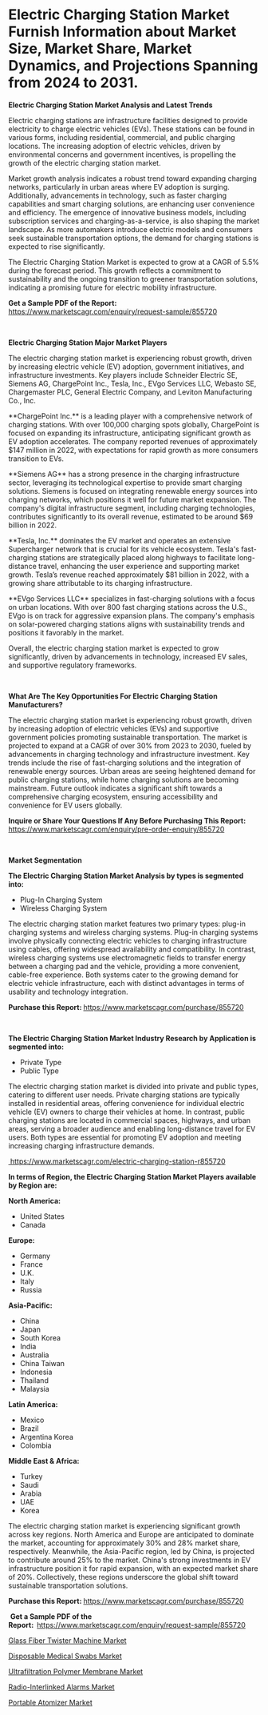 <p><h1>Electric Charging Station Market Furnish Information about Market Size, Market Share, Market Dynamics, and Projections Spanning from 2024 to 2031.</h1></p><p><strong>Electric Charging Station Market Analysis and Latest Trends</strong></p>
<p><p>Electric charging stations are infrastructure facilities designed to provide electricity to charge electric vehicles (EVs). These stations can be found in various forms, including residential, commercial, and public charging locations. The increasing adoption of electric vehicles, driven by environmental concerns and government incentives, is propelling the growth of the electric charging station market.</p><p>Market growth analysis indicates a robust trend toward expanding charging networks, particularly in urban areas where EV adoption is surging. Additionally, advancements in technology, such as faster charging capabilities and smart charging solutions, are enhancing user convenience and efficiency. The emergence of innovative business models, including subscription services and charging-as-a-service, is also shaping the market landscape. As more automakers introduce electric models and consumers seek sustainable transportation options, the demand for charging stations is expected to rise significantly.</p><p>The Electric Charging Station Market is expected to grow at a CAGR of 5.5% during the forecast period. This growth reflects a commitment to sustainability and the ongoing transition to greener transportation solutions, indicating a promising future for electric mobility infrastructure.</p></p>
<p><strong>Get a Sample PDF of the Report:&nbsp;</strong> <a href="https://www.marketscagr.com/enquiry/request-sample/855720?utm_campaign=1814&utm_medium=2&utm_source=Github&utm_content=ia&utm_term=01112024&utm_id=electric-charging-station">https://www.marketscagr.com/enquiry/request-sample/855720</a></p>
<p>&nbsp;</p>
<p><strong>Electric Charging Station Major Market Players</strong></p>
<p><p>The electric charging station market is experiencing robust growth, driven by increasing electric vehicle (EV) adoption, government initiatives, and infrastructure investments. Key players include Schneider Electric SE, Siemens AG, ChargePoint Inc., Tesla, Inc., EVgo Services LLC, Webasto SE, Chargemaster PLC, General Electric Company, and Leviton Manufacturing Co., Inc.</p><p>**ChargePoint Inc.** is a leading player with a comprehensive network of charging stations. With over 100,000 charging spots globally, ChargePoint is focused on expanding its infrastructure, anticipating significant growth as EV adoption accelerates. The company reported revenues of approximately $147 million in 2022, with expectations for rapid growth as more consumers transition to EVs.</p><p>**Siemens AG** has a strong presence in the charging infrastructure sector, leveraging its technological expertise to provide smart charging solutions. Siemens is focused on integrating renewable energy sources into charging networks, which positions it well for future market expansion. The company's digital infrastructure segment, including charging technologies, contributes significantly to its overall revenue, estimated to be around $69 billion in 2022.</p><p>**Tesla, Inc.** dominates the EV market and operates an extensive Supercharger network that is crucial for its vehicle ecosystem. Tesla's fast-charging stations are strategically placed along highways to facilitate long-distance travel, enhancing the user experience and supporting market growth. Tesla’s revenue reached approximately $81 billion in 2022, with a growing share attributable to its charging infrastructure.</p><p>**EVgo Services LLC** specializes in fast-charging solutions with a focus on urban locations. With over 800 fast charging stations across the U.S., EVgo is on track for aggressive expansion plans. The company's emphasis on solar-powered charging stations aligns with sustainability trends and positions it favorably in the market.</p><p>Overall, the electric charging station market is expected to grow significantly, driven by advancements in technology, increased EV sales, and supportive regulatory frameworks.</p></p>
<p>&nbsp;</p>
<p><strong>What Are The Key Opportunities For Electric Charging Station Manufacturers?</strong></p>
<p><p>The electric charging station market is experiencing robust growth, driven by increasing adoption of electric vehicles (EVs) and supportive government policies promoting sustainable transportation. The market is projected to expand at a CAGR of over 30% from 2023 to 2030, fueled by advancements in charging technology and infrastructure investment. Key trends include the rise of fast-charging solutions and the integration of renewable energy sources. Urban areas are seeing heightened demand for public charging stations, while home charging solutions are becoming mainstream. Future outlook indicates a significant shift towards a comprehensive charging ecosystem, ensuring accessibility and convenience for EV users globally.</p></p>
<p><strong>Inquire or Share Your Questions If Any Before Purchasing This Report:</strong> <a href="https://www.marketscagr.com/enquiry/pre-order-enquiry/855720?utm_campaign=1814&utm_medium=2&utm_source=Github&utm_content=ia&utm_term=01112024&utm_id=electric-charging-station">https://www.marketscagr.com/enquiry/pre-order-enquiry/855720</a></p>
<p>&nbsp;</p>
<p><strong>Market Segmentation</strong></p>
<p><strong>The Electric Charging Station Market Analysis by types is segmented into:</strong></p>
<p><ul><li>Plug-In Charging System</li><li>Wireless Charging System</li></ul></p>
<p><p>The electric charging station market features two primary types: plug-in charging systems and wireless charging systems. Plug-in charging systems involve physically connecting electric vehicles to charging infrastructure using cables, offering widespread availability and compatibility. In contrast, wireless charging systems use electromagnetic fields to transfer energy between a charging pad and the vehicle, providing a more convenient, cable-free experience. Both systems cater to the growing demand for electric vehicle infrastructure, each with distinct advantages in terms of usability and technology integration.</p></p>
<p><strong>Purchase this Report:&nbsp;</strong><a href="https://www.marketscagr.com/purchase/855720?utm_campaign=1814&utm_medium=2&utm_source=Github&utm_content=ia&utm_term=01112024&utm_id=electric-charging-station">https://www.marketscagr.com/purchase/855720</a></p>
<p>&nbsp;</p>
<p><strong>The Electric Charging Station Market Industry Research by Application is segmented into:</strong></p>
<p><ul><li>Private Type</li><li>Public Type</li></ul></p>
<p><p>The electric charging station market is divided into private and public types, catering to different user needs. Private charging stations are typically installed in residential areas, offering convenience for individual electric vehicle (EV) owners to charge their vehicles at home. In contrast, public charging stations are located in commercial spaces, highways, and urban areas, serving a broader audience and enabling long-distance travel for EV users. Both types are essential for promoting EV adoption and meeting increasing charging infrastructure demands.</p></p>
<p><a href="https://www.marketscagr.com/electric-charging-station-r855720?utm_campaign=1814&utm_medium=2&utm_source=Github&utm_content=ia&utm_term=01112024&utm_id=electric-charging-station">&nbsp;https://www.marketscagr.com/electric-charging-station-r855720</a></p>
<p><strong>In terms of Region, the Electric Charging Station Market Players available by Region are:</strong></p>
<p>
    <p> <strong> North America: </strong>
        <ul>
            <li>United States</li>
            <li>Canada</li>
        </ul>
        </p> 
    <p> <strong> Europe: </strong>
        <ul>
            <li>Germany</li>
            <li>France</li>
            <li>U.K.</li>
            <li>Italy</li>
            <li>Russia</li>
        </ul>
        </p> 
    <p> <strong> Asia-Pacific: </strong>
        <ul>
            <li>China</li>
            <li>Japan</li>
            <li>South Korea</li>
            <li>India</li>
            <li>Australia</li>
            <li>China Taiwan</li>
            <li>Indonesia</li>
            <li>Thailand</li>
            <li>Malaysia</li>
        </ul>
        </p> 
    <p> <strong> Latin America: </strong>
        <ul>
            <li>Mexico</li>
            <li>Brazil</li>
            <li>Argentina Korea</li>
            <li>Colombia</li>
        </ul>
        </p> 
    <p> <strong> Middle East & Africa: </strong>
        <ul>
            <li>Turkey</li>
            <li>Saudi</li>
            <li>Arabia</li>
            <li>UAE</li>
            <li>Korea</li>
        </ul>
    </p>
    </p>
<p><p>The electric charging station market is experiencing significant growth across key regions. North America and Europe are anticipated to dominate the market, accounting for approximately 30% and 28% market share, respectively. Meanwhile, the Asia-Pacific region, led by China, is projected to contribute around 25% to the market. China's strong investments in EV infrastructure position it for rapid expansion, with an expected market share of 20%. Collectively, these regions underscore the global shift toward sustainable transportation solutions.</p></p>
<p><strong>Purchase this Report: </strong><a href="https://www.marketscagr.com/purchase/855720?utm_campaign=1814&utm_medium=2&utm_source=Github&utm_content=ia&utm_term=01112024&utm_id=electric-charging-station">https://www.marketscagr.com/purchase/855720</a></p>
<p>&nbsp;<strong>Get a Sample PDF of the Report:&nbsp;&nbsp;</strong><a href="https://www.marketscagr.com/enquiry/request-sample/855720?utm_campaign=1814&utm_medium=2&utm_source=Github&utm_content=ia&utm_term=01112024&utm_id=electric-charging-station">https://www.marketscagr.com/enquiry/request-sample/855720</a></p>
<p><strong></strong></p>
<p><p><a href="https://www.linkedin.com/pulse/influencing-factors-glass-fiber-twister-machine-market-egeif?utm_campaign=1814&utm_medium=2&utm_source=Github&utm_content=ia&utm_term=01112024&utm_id=electric-charging-station">Glass Fiber Twister Machine Market</a></p><p><a href="https://www.linkedin.com/pulse/global-disposable-medical-swabs-market-pulse-trends-growth-analysis-h6huf?utm_campaign=1814&utm_medium=2&utm_source=Github&utm_content=ia&utm_term=01112024&utm_id=electric-charging-station">Disposable Medical Swabs Market</a></p><p><a href="https://www.linkedin.com/pulse/ultrafiltration-polymer-membrane-market-research-report-bqnif?utm_campaign=1814&utm_medium=2&utm_source=Github&utm_content=ia&utm_term=01112024&utm_id=electric-charging-station">Ultrafiltration Polymer Membrane Market</a></p><p><a href="https://www.linkedin.com/pulse/radio-interlinked-alarms-market-research-report-exploring-size-lw0tf?utm_campaign=1814&utm_medium=2&utm_source=Github&utm_content=ia&utm_term=01112024&utm_id=electric-charging-station">Radio-Interlinked Alarms Market</a></p><p><a href="https://www.linkedin.com/pulse/portable-atomizer-market-global-insights-sales-trends-yvf9f?utm_campaign=1814&utm_medium=2&utm_source=Github&utm_content=ia&utm_term=01112024&utm_id=electric-charging-station">Portable Atomizer Market</a></p></p>